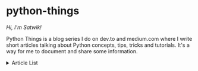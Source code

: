 # python-things

*Hi, I'm Satwik!*

Python Things is a blog series I do on dev.to and medium.com where I write short articles talking about Python concepts, tips, tricks and tutorials. It's a way for me to document and share some information.

<details>
  <summary>Article List</summary>
  1. Python File Headers [link](https://dev.to)
</details>
